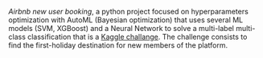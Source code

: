 *Airbnb new user booking*, a python project focused on hyperparameters optimization with AutoML (Bayesian optimization) that uses several ML models (SVM, XGBoost) and a Neural Network to solve a multi-label multi-class classification that is a [Kaggle challange](https://www.kaggle.com/c/airbnb-recruiting-new-user-bookings). The challenge consists to find the first-holiday destination for new members of the platform.
